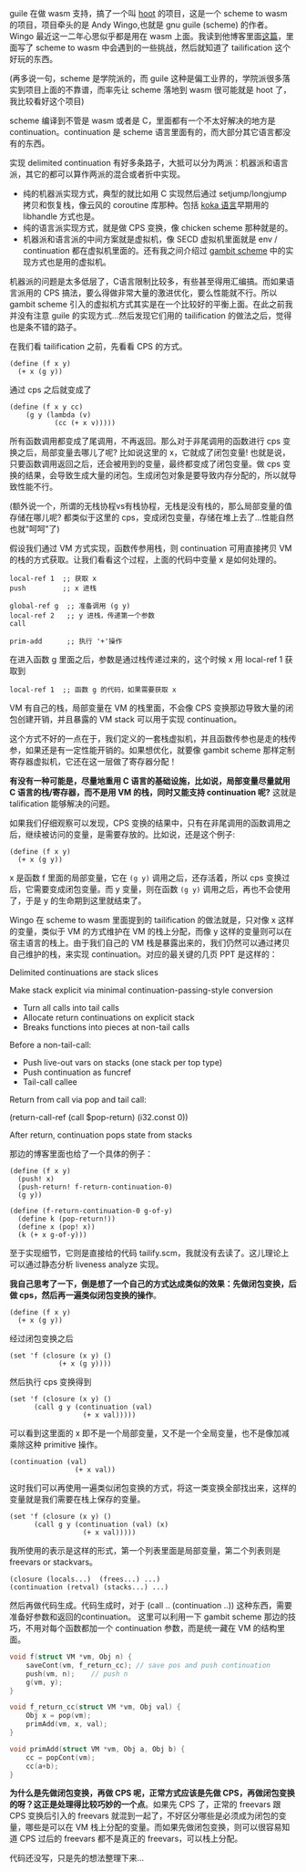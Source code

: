 guile 在做 wasm 支持，搞了一个叫 [hoot](https://spritely.institute/hoot/) 的项目，这是一个 scheme to wasm 的项目，项目牵头的是 Andy Wingo,也就是 gnu guile (scheme) 的作者。Wingo 最近这一二年心思似乎都是用在 wasm 上面。我读到他博客里面[这篇](https://wingolog.org/archives/2023/03/20/a-world-to-win-webassembly-for-the-rest-of-us)，里面写了 scheme to wasm 中会遇到的一些挑战，然后就知道了 tailification 这个好玩的东西。

(再多说一句，scheme 是学院派的，而 guile 这种是偏工业界的，学院派很多落实到项目上面的不靠谱，而率先让 scheme 落地到 wasm 很可能就是 hoot 了，我比较看好这个项目)

scheme 编译到不管是 wasm 或者是 C，里面都有一个不太好解决的地方是 continuation。continuation 是 scheme 语言里面有的，而大部分其它语言都没有的东西。

实现 delimited continuation 有好多条路子，大抵可以分为两派：机器派和语言派，其它的都可以算作两派的混合或者折中实现。

- 纯的机器派实现方式，典型的就比如用 C 实现然后通过 setjump/longjump 拷贝和恢复栈，像云风的 coroutine 库那种。包括 [koka 语言](koka-papers.md)早期用的 libhandle 方式也是。
- 纯的语言派实现方式，就是做 CPS 变换，像 chicken scheme 那种就是的。
- 机器派和语言派的中间方案就是虚拟机，像 SECD 虚拟机里面就是 env / continuation 都在虚拟机里面的。还有我之间介绍过 [gambit scheme](gambit-callcc.md) 中的实现方式也是用的虚拟机。

机器派的问题是太多低层了，C语言限制比较多，有些甚至得用汇编搞。而如果语言派用的 CPS 搞法，要么得做非常大量的激进优化，要么性能就不行。所以 gambit scheme 引入的虚拟机方式其实是在一个比较好的平衡上面。在此之前我并没有注意 guile 的实现方式...然后发现它们用的 tailification 的做法之后，觉得也是条不错的路子。


在我们看 tailification 之前，先看看 CPS 的方式。

```
(define (f x y)
  (+ x (g y))
```

通过 cps 之后就变成了

```
(define (f x y cc)
	(g y (lambda (v)
	       (cc (+ x v)))))
```

所有函数调用都变成了尾调用，不再返回。那么对于非尾调用的函数进行 cps 变换之后，局部变量去哪儿了呢? 比如说这里的 x，它就成了闭包变量!
也就是说，只要函数调用返回之后，还会被用到的变量，最终都变成了闭包变量。做 cps 变换的结果，会导致生成大量的闭包。生成闭包对象是要导致内存分配的，所以就导致性能不行。

(额外说一个，所谓的无栈协程vs有栈协程，无栈是没有栈的，那么局部变量的值存储在哪儿呢? 都类似于这里的 cps，变成闭包变量，存储在堆上去了...性能自然也就"呵呵"了)


假设我们通过 VM 方式实现，函数传参用栈，则 continuation 可用直接拷贝 VM 的栈的方式获取。让我们看看这个过程，上面的代码中变量 x 是如何处理的。

```
local-ref 1  ;; 获取 x
push         ;; x 进栈

global-ref g  ;; 准备调用 (g y)
local-ref 2   ;; y 进栈，传递第一个参数
call

prim-add      ;; 执行 '+'操作
```

在进入函数 g 里面之后，参数是通过栈传递过来的，这个时候 x 用 local-ref 1 获取到

```
local-ref 1  ;; 函数 g 的代码，如果需要获取 x
```

VM 有自己的栈，局部变量在 VM 的栈里面，不会像 CPS 变换那边导致大量的闭包创建开销，并且暴露的 VM stack 可以用于实现 continuation。

这个方式不好的一点在于，我们定义的一套栈虚拟机，并且函数传参也是走的栈传参，如果还是有一定性能开销的。如果想优化，就要像 gambit scheme 那样定制寄存器虚拟机，它还在这一层做了寄存器分配！

**有没有一种可能是，尽量地重用 C 语言的基础设施，比如说，局部变量尽量就用 C 语言的栈/寄存器，而不是用 VM 的栈，同时又能支持 continuation 呢?**
这就是 talification 能够解决的问题。

如果我们仔细观察可以发现，CPS 变换的结果中，只有在非尾调用的函数调用之后，继续被访问的变量，是需要存放的。比如说，还是这个例子:


```
(define (f x y)
  (+ x (g y))
```

x 是函数 f 里面的局部变量，它在 `(g y)` 调用之后，还存活着，所以 cps 变换过后，它需要变成闭包变量。而 y 变量，则在函数 `(g y)` 调用之后，再也不会使用了，于是 y 的生命期到这里就结束了。

Wingo 在 scheme to wasm 里面提到的 tailification 的做法就是，只对像 x 这样的变量，类似于 VM 的方式维护在 VM 的栈上分配，而像 y 这样的变量则可以在宿主语言的栈上。由于我们自己的 VM 栈是暴露出来的，我们仍然可以通过拷贝自己维护的栈，来实现 continuation。对应的最关键的几页 PPT 是这样的：

Delimited continuations are stack slices

Make stack explicit via minimal continuation-passing-style conversion

- Turn all calls into tail calls
- Allocate return continuations on explicit stack
- Breaks functions into pieces at non-tail calls


Before a non-tail-call:

- Push live-out vars on stacks (one stack per top type)
- Push continuation as funcref
- Tail-call callee

Return from call via pop and tail call:

(return-call-ref (call $pop-return) (i32.const 0))

After return, continuation pops state from stacks

那边的博客里面也给了一个具体的例子：

```
(define (f x y)
  (push! x)
  (push-return! f-return-continuation-0)
  (g y))

(define (f-return-continuation-0 g-of-y)
  (define k (pop-return!))
  (define x (pop! x))
  (k (+ x g-of-y)))
```

至于实现细节，它则是直接给的代码 tailify.scm，我就没有去读了。这儿理论上可以通过静态分析 liveness analyze 实现。

**我自己思考了一下，倒是想了一个自己的方式达成类似的效果：先做闭包变换，后做 cps，然后再一遍类似闭包变换的操作**。


```
(define (f x y)
  (+ x (g y))
```

经过闭包变换之后


```
(set 'f (closure (x y) ()
			(+ x (g y))))
```

然后执行 cps 变换得到


```
(set 'f (closure (x y) ()
	  (call g y (continuation (val)
				  (+ x val)))))
```

可以看到这里面的 x 即不是一个局部变量，又不是一个全局变量，也不是像加减乘除这种 primitive 操作。

```
(continuation (val)
				(+ x val))
```

这时我们可以再使用一遍类似闭包变换的方式，将这一类变换全部找出来，这样的变量就是我们需要在栈上保存的变量。

```
(set 'f (closure (x y) ()
	  (call g y (continuation (val) (x)
				  (+ x val)))))
```

我所使用的表示是这样的形式，第一个列表里面是局部变量，第二个列表则是 freevars or stackvars。


```
(closure (locals...)  (frees...) ...)
(continuation (retval) (stacks...) ...)
```


然后再做代码生成。代码生成时，对于 (call .. (continuation ..)) 这种东西，需要准备好参数和返回的continuation。
这里可以利用一下 gambit scheme 那边的技巧，不用对每个函数都加一个 continuation 参数，而是统一藏在 VM 的结构里面。

```C
void f(struct VM *vm, Obj n) {
	saveCont(vm, f_return_cc); // save pos and push continuation
	push(vm, n);    // push n
	g(vm, y);
}

void f_return_cc(struct VM *vm, Obj val) {
    Obj x = pop(vm);
	primAdd(vm, x, val);
}

void primAdd(struct VM *vm, Obj a, Obj b) {
    cc = popCont(vm);
	cc(a+b);
}
```

**为什么是先做闭包变换，再做 CPS 呢，正常方式应该是先做 CPS，再做闭包变换的呀？这正是处理得比较巧妙的一个点**。如果先 CPS 了，正常的 freevars 跟 CPS 变换后引入的 freevars 就混到一起了，不好区分哪些是必须成为闭包的变量，哪些是可以在 VM 栈上分配的变量。而如果先做闭包变换，则可以很容易知道 CPS 过后的 freevars 都不是真正的 freevars，可以栈上分配。


代码还没写，只是先的想法整理下来...
